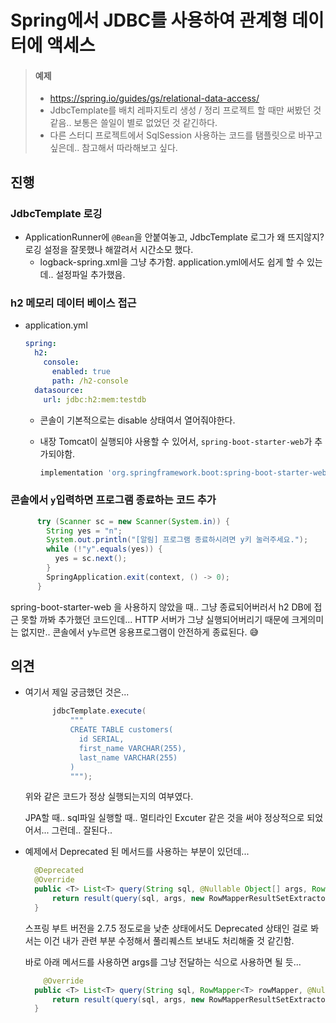 # Spring에서 JDBC를 사용하여 관계형 데이터에 액세스



> #### 예제 
>
> * https://spring.io/guides/gs/relational-data-access/
> * JdbcTemplate를 배치 레파지토리 생성 / 정리 프로젝트 할 때만 써봤던 것 같음.. 보통은 쓸일이 별로 없었던 것 같긴하다.
> * 다른 스터디 프로젝트에서 SqlSession 사용하는 코드를 탬플릿으로 바꾸고 싶은데.. 참고해서 따라해보고 싶다.





## 진행

### JdbcTemplate 로깅

* ApplicationRunner에 `@Bean`을 안붙여놓고, JdbcTemplate 로그가 왜 뜨지않지? 로깅 설정을 잘못했나 해깔려서 시간소모 했다.
  * logback-spring.xml을 그냥 추가함. application.yml에서도 쉽게 할 수 있는데.. 설정파일 추가했음.




### h2 메모리 데이터 베이스 접근

* application.yml

  ```yml
  spring:
    h2:
      console:
        enabled: true
        path: /h2-console
    datasource:
      url: jdbc:h2:mem:testdb
  ```

  * 콘솔이 기본적으로는 disable 상태여서 열어줘야한다.

  * 내장 Tomcat이 실행되야 사용할 수 있어서, `spring-boot-starter-web`가 추가되야함.

    ```groovy
    implementation 'org.springframework.boot:spring-boot-starter-web'
    ```

    

### 콘솔에서 `y`입력하면 프로그램 종료하는 코드 추가

```java
      try (Scanner sc = new Scanner(System.in)) {
        String yes = "n";
        System.out.println("[알림] 프로그램 종료하시려면 y키 눌러주세요.");
        while (!"y".equals(yes)) {
          yes = sc.next();
        }
        SpringApplication.exit(context, () -> 0);
      }
```

spring-boot-starter-web 을 사용하지 않았을 때.. 그냥 종료되어버러서 h2 DB에 접근 못할 까봐 추가했던 코드인데... HTTP 서버가 그냥 실행되어버리기 때문에 크게의미는 없지만.. 콘솔에서 y누르면 응용프로그램이 안전하게 종료된다. 😅



## 의견

* 여기서 제일 궁금했던 것은... 

  ```java
        jdbcTemplate.execute(
            """
            CREATE TABLE customers(
              id SERIAL,
              first_name VARCHAR(255),
              last_name VARCHAR(255)
            )
            """);
  ```

  위와 같은 코드가 정상 실행되는지의 여부였다.

  JPA할 때.. sql파일 실행할 때.. 멀티라인 Excuter 같은 것을 써야 정상적으로 되었어서... 그런데.. 잘된다..



* 예제에서 Deprecated 된 메서드를 사용하는 부분이 있던데...

  ```java
  	@Deprecated
  	@Override
  	public <T> List<T> query(String sql, @Nullable Object[] args, RowMapper<T> rowMapper) throws DataAccessException {
  		return result(query(sql, args, new RowMapperResultSetExtractor<>(rowMapper)));
  	}
  ```

  스프링 부트 버전을 2.7.5 정도로을 낮춘 상태에서도 Deprecated 상태인 걸로 봐서는 이건 내가 관련 부분 수정해서 풀리퀘스트 보내도 처리해줄 것 같긴함. 

  바로 아래 메서드를 사용하면 args를 그냥 전달하는 식으로 사용하면 될 듯...

  ```java
      @Override
  	public <T> List<T> query(String sql, RowMapper<T> rowMapper, @Nullable Object... args) throws DataAccessException {
  		return result(query(sql, args, new RowMapperResultSetExtractor<>(rowMapper)));
  	}
  ```

  

